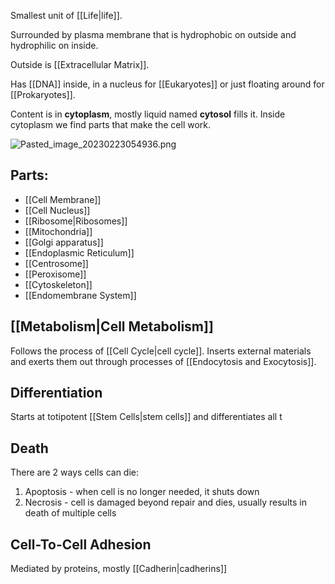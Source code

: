 Smallest unit of [[Life|life]].

Surrounded by plasma membrane that is hydrophobic on outside and hydrophilic on inside.

Outside is [[Extracellular Matrix]].

Has [[DNA]] inside, in a nucleus for [[Eukaryotes]] or just floating around for [[Prokaryotes]].

Content is in <b>cytoplasm</b>, mostly liquid named <b>cytosol</b> fills it.
Inside cytoplasm we find parts that make the cell work.

![Pasted_image_20230223054936.png](pasted_image_20230223054936.png)

## Parts:
* [[Cell Membrane]]
* [[Cell Nucleus]]
* [[Ribosome|Ribosomes]]
* [[Mitochondria]]
* [[Golgi apparatus]]
* [[Endoplasmic Reticulum]]
* [[Centrosome]]
* [[Peroxisome]]
* [[Cytoskeleton]]
* [[Endomembrane System]]

## [[Metabolism|Cell Metabolism]]
Follows the process of [[Cell Cycle|cell cycle]].
Inserts external materials and exerts them out through processes of [[Endocytosis and Exocytosis]].

## Differentiation
Starts at totipotent [[Stem Cells|stem cells]] and differentiates all t

## Death
There are 2 ways cells can die:

1. Apoptosis - when cell is no longer needed, it shuts down
2. Necrosis - cell is damaged beyond repair and dies, usually results in death of multiple cells

## Cell-To-Cell Adhesion
Mediated by proteins, mostly [[Cadherin|cadherins]]
